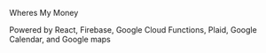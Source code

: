 Wheres My Money

Powered by React, Firebase, Google Cloud Functions, Plaid, Google Calendar, and Google maps
